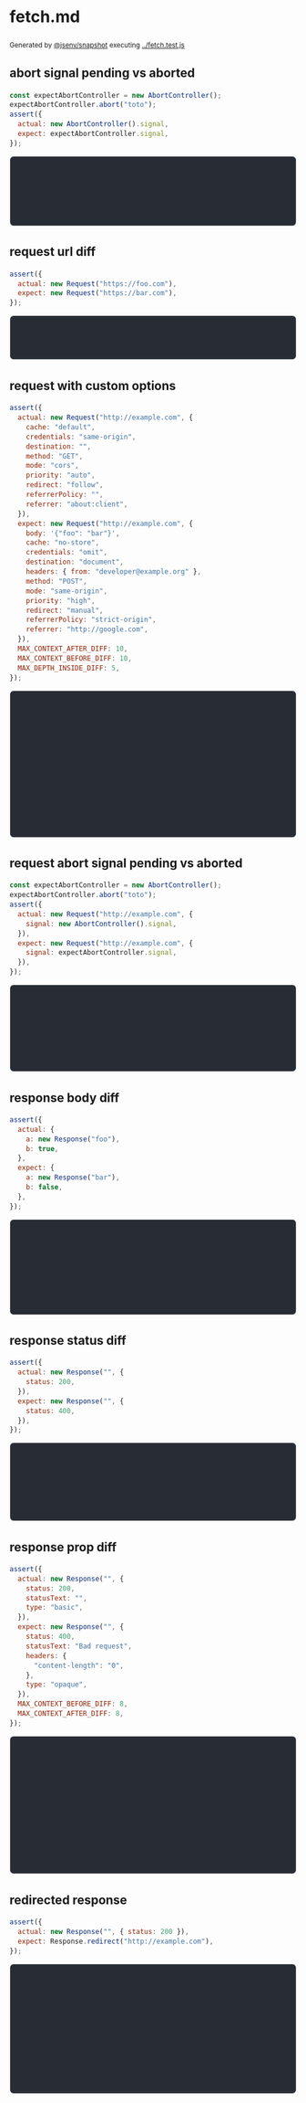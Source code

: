 # fetch.md

<sub>
  Generated by <a href="https://github.com/jsenv/core/tree/main/packages/independent/snapshot">@jsenv/snapshot</a> executing <a href="../fetch.test.js">../fetch.test.js</a>
</sub>

## abort signal pending vs aborted

```js
const expectAbortController = new AbortController();
expectAbortController.abort("toto");
assert({
  actual: new AbortController().signal,
  expect: expectAbortController.signal,
});
```

![img](fetch/abort_signal_pending_vs_aborted_throw.svg)

## request url diff

```js
assert({
  actual: new Request("https://foo.com"),
  expect: new Request("https://bar.com"),
});
```

![img](fetch/request_url_diff_throw.svg)

## request with custom options

```js
assert({
  actual: new Request("http://example.com", {
    cache: "default",
    credentials: "same-origin",
    destination: "",
    method: "GET",
    mode: "cors",
    priority: "auto",
    redirect: "follow",
    referrerPolicy: "",
    referrer: "about:client",
  }),
  expect: new Request("http://example.com", {
    body: '{"foo": "bar"}',
    cache: "no-store",
    credentials: "omit",
    destination: "document",
    headers: { from: "developer@example.org" },
    method: "POST",
    mode: "same-origin",
    priority: "high",
    redirect: "manual",
    referrerPolicy: "strict-origin",
    referrer: "http://google.com",
  }),
  MAX_CONTEXT_AFTER_DIFF: 10,
  MAX_CONTEXT_BEFORE_DIFF: 10,
  MAX_DEPTH_INSIDE_DIFF: 5,
});
```

![img](fetch/request_with_custom_options_throw.svg)

## request abort signal pending vs aborted

```js
const expectAbortController = new AbortController();
expectAbortController.abort("toto");
assert({
  actual: new Request("http://example.com", {
    signal: new AbortController().signal,
  }),
  expect: new Request("http://example.com", {
    signal: expectAbortController.signal,
  }),
});
```

![img](fetch/request_abort_signal_pending_vs_aborted_throw.svg)

## response body diff

```js
assert({
  actual: {
    a: new Response("foo"),
    b: true,
  },
  expect: {
    a: new Response("bar"),
    b: false,
  },
});
```

![img](fetch/response_body_diff_throw.svg)

## response status diff

```js
assert({
  actual: new Response("", {
    status: 200,
  }),
  expect: new Response("", {
    status: 400,
  }),
});
```

![img](fetch/response_status_diff_throw.svg)

## response prop diff

```js
assert({
  actual: new Response("", {
    status: 200,
    statusText: "",
    type: "basic",
  }),
  expect: new Response("", {
    status: 400,
    statusText: "Bad request",
    headers: {
      "content-length": "0",
    },
    type: "opaque",
  }),
  MAX_CONTEXT_BEFORE_DIFF: 8,
  MAX_CONTEXT_AFTER_DIFF: 8,
});
```

![img](fetch/response_prop_diff_throw.svg)

## redirected response

```js
assert({
  actual: new Response("", { status: 200 }),
  expect: Response.redirect("http://example.com"),
});
```

![img](fetch/redirected_response_throw.svg)